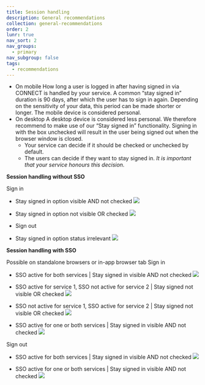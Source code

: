 ```yaml
---
title: Session handling
description: General recommendations
collection: general-recommendations
order: 2
lunr: true
nav_sort: 2
nav_groups:
  - primary
nav_subgroup: false
tags:
  - recommendations
---
```

- On mobile
  How long a user is logged in after having signed in via CONNECT is handled by your service. A common “stay signed in” duration is 90 days, after which the user has to sign in again. Depending on the sensitivity of your data, this period can be made shorter or longer. The mobile device is considered personal.
- On desktop
  A desktop device is considered less personal. We therefore recommend to make use of our “Stay signed in” functionality. Signing in with the box unchecked will result in the user being signed out when the browser window is closed.
  - Your service can decide if it should be checked or unchecked by default.
  - The users can decide if they want to stay signed in.
  *It is important that your service honours this decision.*

**Session handling without SSO**

Sign in

- Stay signed in option visible AND not checked
![](https://lh5.googleusercontent.com/h2m6mMsuVWhuVHMce-3jjJcQHhEgO-rRQwXnY73m6ZJNcIrNlxAifBlOAoh3qVLzZvsj0bKA0_MWZVSDEO8GY1gdConfgqLS0TcTHpGquP_cH8OcEP771jn7xYm_4OVQAvRtoVzci1V0PRqwjw)

- Stay signed in option not visible OR checked
![](https://lh5.googleusercontent.com/W_G9ZNuPOcLI_o5gOdtDFWMZGuXd_jAu-Io-f4nPv4AEznoUt1eAKJ9o-Bpvq8s5vPrTdMOJ8A-WQpiO2ePR0v7uUgd1lMqiuhY-nPC3WJZVXbFPOmwCs95Gx3g-JVKrexGBnXRcL8YA34fGHg)

-  Sign out
- Stay signed in option status irrelevant
![](https://lh3.googleusercontent.com/KjVbKZDrkU5yi3XdNcY-wuVNZ6M4gxrmSCKwVtWXGTZbC04cA-H7dCcKZ_AUD3Ed-_yDxNbTnwjbidBZ7Po0Kx0B6Zc5bcj0VIZAod0DtUfur43ob_fhDrEyUolfhSHrF0DsCS7Ls94yEItUAg)


**Session handling with SSO**

Possible on standalone browsers or in-app browser tab
Sign in

- SSO active for both services | Stay signed in visible AND not checked
![](https://lh6.googleusercontent.com/7Urj7sSN0k9hVVHSfYbN7x2pIo8ovQpoTqAfsiSqWRuirHs_2Q7jJjWhnr7Ed4B3wZfTuxJbfzQeBNYx58TPMIfeeFv_eFAjv3wGIkpWUe04aWSOb1zGpP39omuDMjD_LjayrQhkJykmwXLtkg)

- SSO active for service 1, SSO not active for service 2 | Stay signed not visible OR checked
![](https://lh3.googleusercontent.com/bZx_gRvJBfJjoG7MdRbsM4ctJrkvRyrNQ-Ln3ME8PCX8kGnPrf0g-W8Me2NHBYxn61tHfQ2AzdKPLtsEqXBu7SKjSeer3nlY-fKoCusqZmuyLPN-LUQfJWpg6etYYzPjTB_gff1HTy2U_lGTDg)

- SSO not active for service 1, SSO active for service 2 | Stay signed not visible OR checked
![](https://lh4.googleusercontent.com/FrhjcArU3nO4PPoimO85BNBuSsXDhE6ORsA_2V48f4WUxbNqiu5aUyeczvzg9PvIGzGUdGSxKnp0WJVPESedv83O6QfjAMDBgyU9-mQ9d6FuT8m1bzHjLZiVOJYQeX9Y3gwvwM1sPR_cJLS7ug)

- SSO active for one or both services | Stay signed in visible AND not checked
![](https://lh4.googleusercontent.com/KbYd8auaQBJoxRFsUs_h3B-hrU4IJ9xPeFyruL6kCRZCdzi7tG9JhO8ysjtpMDIuvvLupQcrN26X7_eEFmDDAlwE3X-2QvhylK8Hw-8RrLouVX0rpk0qpoyAvmu-CfYUCYSl1FIf87WJV--IoQ)


Sign out

- SSO active for both services | Stay signed in visible AND not checked
![](https://lh4.googleusercontent.com/yZklmBtGHkCRDi3vwrKhoTKjPWPAM2wQWsIGkJ2ZKUdsAXThAm-eZ6nJzwxVUUu8gAMTw8aaxUMnDNYPf8asTvL4oSs9ZxF_kNaojEVQ8uO7iCGExnLp-v9JgrMVKDr1yyLfFk5cJCj0GGyegg)

- SSO active for one or both services | Stay signed in visible AND not checked
![](https://lh3.googleusercontent.com/j2fZVmwgyQLumPjwNUWzAqDN1rXAEqLSse3o5sMYAngmJjsKyaIrZfmA_hS1zAfqet5eyWOxnoK5Nbb_PlyCbziuzW193WFOEp_7W0hRxuxglV2XW-m_0Ao3PH40bErrnPWUzSRKJ9sR0uQUdg)
